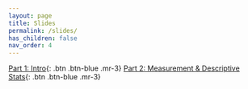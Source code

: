 ```yaml
---
layout: page
title: Slides
permalink: /slides/
has_children: false
nav_order: 4
---
```


[Part 1: Intro](https://raw.githubusercontent.com/bayreuth-politics/R24/main/docs/slides/DataR_24_Week1.pdf){: .btn .btn-blue .mr-3}
[Part 2: Measurement & Descriptive Stats](https://raw.githubusercontent.com/bayreuth-politics/R24/main/docs/slides/DataR_24_Week2.pdf){: .btn .btn-blue .mr-3}

[comment]: <> ([Part 2: Measurement & Descriptive Stats] https://github.com/bayreuth-politics/R24/blob/6c48652a26ab0ad890107cc351e099126718a880/docs/slides/DataR_24_Week1.pdf{: .btn .btn-blue .mr-3})


[comment]: <> ([Part 3: Bivariate Regressions]https://github.com/bayreuth-politics/R/raw/gh-pages/docs/slides/Data_Analysis_in_R_Bayreuth_24_Part3.pdf{: .btn .btn-blue .mr-3})


[comment]: <> ([Part 4: Multivariate Regressions]https://github.com/bayreuth-politics/R/raw/gh-pages/docs/slides/Data_Analysis_in_R_Bayreuth_24_Part4.pdf{: .btn .btn-blue .mr-3})


[comment]: <> ([Part 5: Probability & Uncertainty]https://github.com/bayreuth-politics/R/raw/gh-pages/docs/slides/Data_Analysis_in_R_Bayreuth_24_Part5.pdf{: .btn .btn-blue .mr-3})


[comment]: <> ([Part 6: Hypothesis Testing]https://github.com/bayreuth-politics/R/raw/gh-pages/docs/slides/Data_Analysis_in_R_Bayreuth_24_Part6.pdf{: .btn .btn-blue .mr-3})


[comment]: <> ([Part 7: OLS Assumptions & Limits]https://github.com/bayreuth-politics/R/raw/gh-pages/docs/slides/Data_Analysis_in_R_Bayreuth_24_Part7.pdf{: .btn .btn-blue .mr-3})


[comment]: <> ([Part 8: Interactions & Non-Linearity]https://github.com/bayreuth-politics/R/raw/gh-pages/docs/slides/Data_Analysis_in_R_Bayreuth_24_Part8.pdf{: .btn .btn-blue .mr-3})
